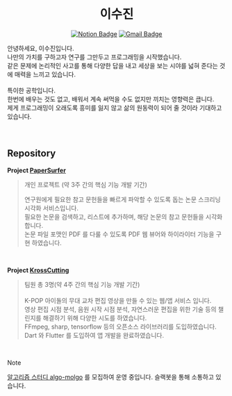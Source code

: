 
<div align=center>

# 이수진 

[![Notion Badge](https://img.shields.io/badge/Notion-FFC733?style=for-the-badge&logo=Notion&logoColor=black&link=https://zzinlee.notion.site/zzinLee-a2ea10dea2524c739b322993f56cde7d?pvs=4)](https://zzinlee.notion.site/zzinLee-a2ea10dea2524c739b322993f56cde7d?pvs=4)
[![Gmail Badge](https://img.shields.io/badge/Gmail-33A852?style=for-the-badge&logo=Gmail&link=mailto:sujin951017@gmail.com)](mailto:sujin951017@gmail.com)

</div>

안녕하세요, 이수진입니다. <br>
나만의 가치를 구하고자 연구를 그만두고 프로그래밍을 시작했습니다. <br>
같은 문제에 논리적인 사고를 통해 다양한 답을 내고 세상을 보는 시야를 넓혀 준다는 것에 매력을 느끼고 있습니다. <br>
<br>
특이한 공학입니다. <br>
한번에 배우는 것도 없고, 배워서 계속 써먹을 수도 없지만 끼치는 영향력은 큽니다. <br>
제게 프로그래밍이 오래도록 흥미를 잃지 않고 삶의 원동력이 되어 줄 것이라 기대하고 있습니다. <br><br>
<br>

## Repository

**Project [PaperSurfer](https://github.com/zzinLee/paperSurfer)**

> 개인 프로젝트 (약 3주 간의 핵심 기능 개발 기간)<br>
>
> 연구원에게 필요한 참고 문헌들을 빠르게 파악할 수 있도록 돕는 논문 스크리닝 시각화 서비스입니다. <br>
> 필요한 논문을 검색하고, 리스트에 추가하며, 해당 논문의 참고 문헌들을 시각화 합니다. <br>
> 논문 파일 포맷인 PDF 를 다룰 수 있도록 PDF 웹 뷰어와 하이라이터 기능을 구현 하였습니다. <br>
>

<br>

**Project [KrossCutting](https://github.com/KrossCutting/KrossCutting-client)**

> 팀원 총 3명(약 4주 간의 핵심 기능 개발 기간) <br>
> <br>
> K-POP 아이돌의 무대 교차 편집 영상을 만들 수 있는 웹/앱 서비스 입니다. <br>
> 영상 편집 시점 분석, 음원 시작 시점 분석, 자연스러운 편집을 위한 기술 등의 챌린지를 해결하기 위해 다양한 시도를 하였습니다. <br>
> FFmpeg, sharp, tensorflow 등의 오픈소스 라이브러리를 도입하였습니다. <br>
> Dart 와 Flutter 를 도입하여 앱 개발을 완료하였습니다. <br>

</br>

> [!NOTE]
> [알고리즘 스터디 algo-molgo](https://github.com/Algo-Molgo/algo_molgo_study) 를 모집하여 운영 중입니다. 슬랙봇을 통해 소통하고 있습니다.

<!-- ## Interest

<img src="https://img.shields.io/badge/javaScript-%23F7DF1E?style=flat&logo=Javascript&logoColor=black">
<img src="https://img.shields.io/badge/HTML5-%23E34F26?style=flat&logo=html5&logoColor=white">
<img src="https://img.shields.io/badge/CSS-%231572B6?style=flat&logo=css3&logoColor=white">
</br>
<img src="https://img.shields.io/badge/React-%2361DAFB?style=flat&logo=React&logoColor=black">
<img src="https://img.shields.io/badge/React%20Router-%23CA4245?style=flat&logo=ReactRouter&logoColor=white">
<img src="https://img.shields.io/badge/Redux-%23764ABC?style=flat&logo=Redux&logoColor=white">
<img src="https://img.shields.io/badge/zustand-532238">
</br>
<img src="https://img.shields.io/badge/Node.js-%23339933?style=flat&logo=Node.js&logoColor=white">
<img src="https://img.shields.io/badge/Express-%23000000?style=flat&logo=Express&logoColor=white">
<img src="https://img.shields.io/badge/MongoDB-%2347A248?style=flat&logo=MongoDB&logoColor=white">
<img src="https://img.shields.io/badge/Mongoose-%23880000?style=flat&logo=Mongoose&logoColor=white">
</br>
<img src="https://img.shields.io/badge/Styled%20Components-%23DB7093?style=flat&logo=styled-components&logoColor=white">
<img src="https://img.shields.io/badge/tailwind-%2306B6D4?style=flat&logo=tailwindcss&logoColor=white">
-->



